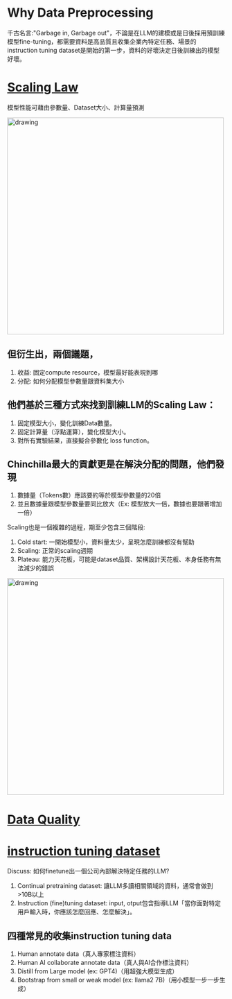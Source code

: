 # Why Data Preprocessing

千古名言:"Garbage in, Garbage out"，不論是在LLM的建模或是日後採用預訓練模型fine-tuning，都需要資料是高品質且收集企業內特定任務、場景的instruction tuning dataset是開始的第一步，資料的好壞決定日後訓練出的模型好壞。


# [Scaling Law](https://axk51013.medium.com/llm%E5%B0%88%E6%AC%84-%E8%BF%8E%E6%8E%A52024%E5%B9%B4-10%E5%80%8B%E5%BF%85%E9%A0%88%E8%A6%81%E6%90%9E%E6%87%82%E7%9A%84llm%E6%A6%82%E5%BF%B5-1-scaling-law-5f6a409d35c5)

模型性能可藉由參數量、Dataset大小、計算量預測

<img src="https://miro.medium.com/v2/resize:fit:1100/format:webp/1*qrM0R7T3BVkYSzTQY0udDw.png" alt="drawing" width="500"/>

## 但衍生出，兩個議題，

1. 收益: 固定compute resource，模型最好能表現到哪
2. 分配: 如何分配模型參數量跟資料集大小

## 他們基於三種方式來找到訓練LLM的Scaling Law：

1. 固定模型大小，變化訓練Data數量。
2. 固定計算量（浮點運算），變化模型大小。
3. 對所有實驗結果，直接擬合參數化 loss function。

## Chinchilla最大的貢獻更是在解決分配的問題，他們發現

1. 數據量（Tokens數）應該要約等於模型參數量的20倍
2. 並且數據量跟模型參數量要同比放大（Ex: 模型放大一倍，數據也要跟著增加一倍）

Scaling也是一個複雜的過程，期至少包含三個階段:

1. Cold start: 一開始模型小，資料量太少，呈現怎麼訓練都沒有幫助
2. Scaling: 正常的scaling週期
3. Plateau: 能力天花板，可能是dataset品質、架構設計天花板、本身任務有無法減少的錯誤

<img src="https://miro.medium.com/v2/resize:fit:1100/format:webp/1*iwLBNOIlfyxIki2kcc673Q.png" alt="drawing" width="500"/>

# [Data Quality](https://axk51013.medium.com/llm%E5%B0%88%E6%AC%84-%E8%BF%8E%E6%8E%A52024%E5%B9%B4-10%E5%80%8B%E5%BF%85%E9%A0%88%E8%A6%81%E6%90%9E%E6%87%82%E7%9A%84llm%E6%A6%82%E5%BF%B5-2-good-data-is-all-you-need-1e9e760c016a)

# [instruction tuning dataset](https://axk51013.medium.com/llm-10%E5%A4%A7%E8%A7%80%E5%BF%B5-3-%E5%BF%AB%E9%80%9F%E5%BB%BA%E9%80%A0%E8%87%AA%E5%B7%B1%E5%80%8Binstruction-tuning-dataset-ab391eba61e5)

Discuss: 如何finetune出一個公司內部解決特定任務的LLM?

1. Continual pretraining dataset: 讓LLM多讀相關領域的資料，通常會做到>10B以上
2. Instruction (fine)tuning dataset: input, otput包含指導LLM「當你面對特定用戶輸入時，你應該怎麼回應、怎麼解決」。

## 四種常見的收集instruction tuning data

1. Human annotate data（真人專家標注資料）
2. Human AI collaborate annotate data（真人與AI合作標注資料）
3. Distill from Large model (ex: GPT4)（用超強大模型生成）
4. Bootstrap from small or weak model (ex: llama2 7B)（用小模型一步一步生成）

